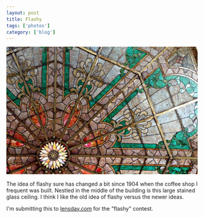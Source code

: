 ```yaml
---
layout: post
title: Flashy
tags: ['photos']
category: ['blog']
---
```


![Flashy :: Nikon D70 : 5s : f/22 : ISO 200](/media/2004/10/flashy.jpg)

The idea of flashy sure has changed a bit since 1904 when the coffee
shop I frequent was built. Nestled in the middle of the building is this
large stained glass ceiling. I think I like the old idea of flashy
versus the newer ideas.

I'm submitting this to [lensday.com](http://www.lensday.com) for the
"flashy" contest.

